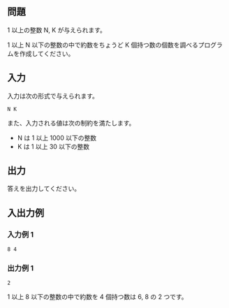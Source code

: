 ## 問題

1 以上の整数 N, K が与えられます。

1 以上 N 以下の整数の中で約数をちょうど K 個持つ数の個数を調べるプログラムを作成してください。

## 入力

入力は次の形式で与えられます。

```text
N K
```

また、入力される値は次の制約を満たします。

- N は 1 以上 1000 以下の整数
- K は 1 以上 30 以下の整数

## 出力

答えを出力してください。

## 入出力例

### 入力例 1

```text
8 4
```

### 出力例 1

```text
2
```

1 以上 8 以下の整数の中で約数を 4 個持つ数は 6, 8 の 2 つです。
